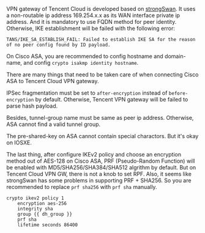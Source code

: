 VPN gateway of Tencent Cloud is developed based on [strongSwan](https://www.strongswan.org/). It uses a non-routable ip address 169.254.x.x as its WAN interface private ip address. And it is mandatory to use FQDN method for peer identity. Otherwise, IKE establishment will be failed with the following error:



```
TANS/IKE_SA_ESTABLISH_FAIL: Failed to establish IKE SA for the reason of no peer config found by ID payload.
```



On Cisco ASA, you are recommended to config hostname and domain-name, and config `crypto isakmp identity hostname`.

There are many things that need to be taken care of when connecting Cisco ASA to Tencent Cloud VPN gateway.

IPSec fragmentation must be set to `after-encryption` instead of `before-encryption` by default. Otherwise, Tencent VPN gateway will be failed to parse hash payload.

Besides, tunnel-group name must be same as peer ip address. Otherwise, ASA cannot find a valid tunnel group.

The pre-shared-key on ASA cannot contain special charactors. But it's okay on IOSXE.

The last thing, after configure IKEv2 policy and choose an encryption method out of AES-128 on Cisco ASA, PRF (Pseudo-Random Function) will be enabled with MD5/SHA256/SHA384/SHA512 algrithm by default. But on Tencent Cloud VPN GW, there is not a knob to set RPF. Also, it seems like strongSwan has some problems in supporting PRF + SHA256. So you are recommended to replace `prf sha256` with `prf sha` manually.



```
crypto ikev2 policy 1
    encryption aes-256
    integrity sha
    group {{ dh_group }}
    prf sha                         
    lifetime seconds 86400
```



